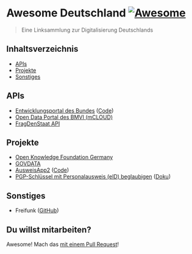 # Awesome Deutschland [![Awesome](https://awesome.re/badge.svg)](https://awesome.re)

> Eine Linksammlung zur Digitalisierung Deutschlands

## Inhaltsverzeichnis

- [APIs](#apis)
- [Projekte](#projekte)
- [Sonstiges](#sonstiges)

## APIs

- [Entwicklungsportal des Bundes](https://bund.dev/) ([Code](https://github.com/bundesAPI))
- [Open Data Portal des BMVI (mCLOUD)](https://www.mcloud.de/)
- [FragDenStaat API](https://fragdenstaat.de/api/)

## Projekte

- [Open Knowledge Foundation Germany](https://github.com/okfde)
- [GOVDATA](https://www.govdata.de/)
- [AusweisApp2](https://www.ausweisapp.bund.de/ausweisapp2/) ([Code](https://github.com/Governikus/AusweisApp2))
- [PGP-Schlüssel mit Personalausweis (eID) beglaubigen](https://pgp.governikus.de/pgp/) ([Doku](https://www.governikus.de/sichere-identitaeten/openpgp-schluessel/))

## Sonstiges

- Freifunk ([GitHub](https://github.com/freifunk))

## Du willst mitarbeiten?

Awesome! Mach das [mit einem Pull Request](https://github.com/JonasGroeger/awesome-deutschland/issues/new)!
